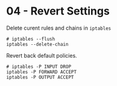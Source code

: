 # 04 - Revert Settings

Delete curent rules and chains in `iptables`

```
# iptables --flush
iptables --delete-chain
```

Revert back default policies.

```
# iptables -P INPUT DROP
iptables -P FORWARD ACCEPT
iptables -P OUTPUT ACCEPT
```